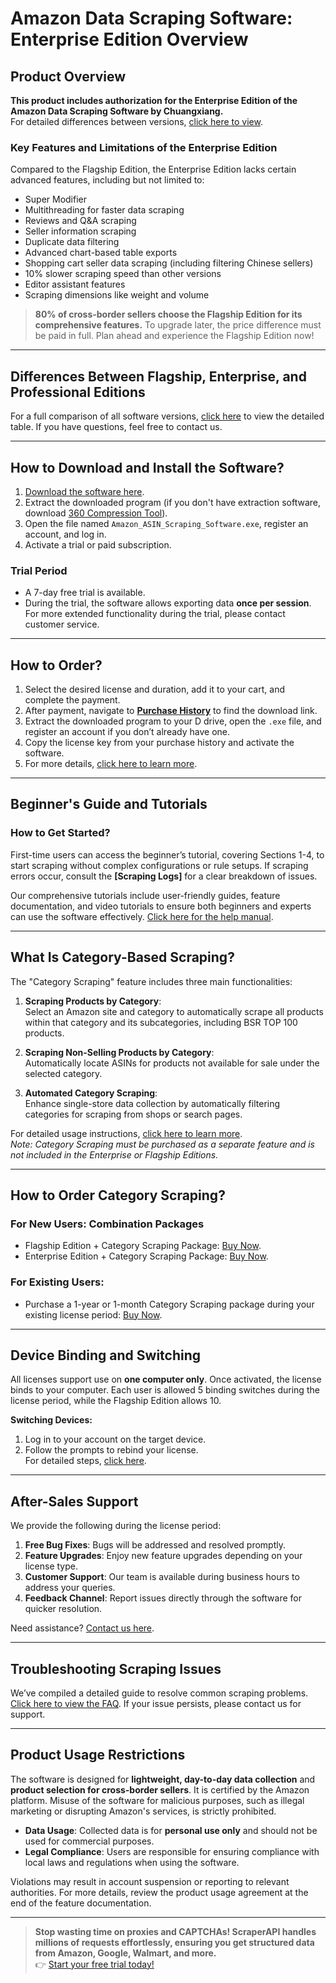 # Amazon Data Scraping Software: Enterprise Edition Overview

## Product Overview

**This product includes authorization for the Enterprise Edition of the Amazon Data Scraping Software by Chuangxiang.**  
For detailed differences between versions, [click here to view](https://bit.ly/Scraperapi).

### Key Features and Limitations of the Enterprise Edition

Compared to the Flagship Edition, the Enterprise Edition lacks certain advanced features, including but not limited to:

- Super Modifier
- Multithreading for faster data scraping
- Reviews and Q&A scraping
- Seller information scraping
- Duplicate data filtering
- Advanced chart-based table exports
- Shopping cart seller data scraping (including filtering Chinese sellers)
- 10% slower scraping speed than other versions
- Editor assistant features
- Scraping dimensions like weight and volume

> **80% of cross-border sellers choose the Flagship Edition for its comprehensive features.** To upgrade later, the price difference must be paid in full. Plan ahead and experience the Flagship Edition now!

---

## Differences Between Flagship, Enterprise, and Professional Editions

For a full comparison of all software versions, [click here](https://bit.ly/Scraperapi) to view the detailed table. If you have questions, feel free to contact us.

---

## How to Download and Install the Software?

1. [Download the software here](https://bit.ly/Scraperapi).  
2. Extract the downloaded program (if you don't have extraction software, download [360 Compression Tool](https://dl.360safe.com/360zip_setup.exe)).  
3. Open the file named `Amazon_ASIN_Scraping_Software.exe`, register an account, and log in.  
4. Activate a trial or paid subscription.

### Trial Period

- A 7-day free trial is available.
- During the trial, the software allows exporting data **once per session**. For more extended functionality during the trial, please contact customer service.

---

## How to Order?

1. Select the desired license and duration, add it to your cart, and complete the payment.  
2. After payment, navigate to **[Purchase History](https://bit.ly/Scraperapi)** to find the download link.  
3. Extract the downloaded program to your D drive, open the `.exe` file, and register an account if you don’t already have one.  
4. Copy the license key from your purchase history and activate the software.  
5. For more details, [click here to learn more](https://bit.ly/Scraperapi).

---

## Beginner's Guide and Tutorials

### How to Get Started?

First-time users can access the beginner’s tutorial, covering Sections 1-4, to start scraping without complex configurations or rule setups. If scraping errors occur, consult the **[Scraping Logs]** for a clear breakdown of issues.

Our comprehensive tutorials include user-friendly guides, feature documentation, and video tutorials to ensure both beginners and experts can use the software effectively. [Click here for the help manual](https://bit.ly/Scraperapi).

---

## What Is Category-Based Scraping?

The "Category Scraping" feature includes three main functionalities:

1. **Scraping Products by Category**:  
   Select an Amazon site and category to automatically scrape all products within that category and its subcategories, including BSR TOP 100 products.  

2. **Scraping Non-Selling Products by Category**:  
   Automatically locate ASINs for products not available for sale under the selected category.

3. **Automated Category Scraping**:  
   Enhance single-store data collection by automatically filtering categories for scraping from shops or search pages.

For detailed usage instructions, [click here to learn more](https://bit.ly/Scraperapi).  
*Note: Category Scraping must be purchased as a separate feature and is not included in the Enterprise or Flagship Editions.*

---

## How to Order Category Scraping?

### For New Users: Combination Packages

- Flagship Edition + Category Scraping Package: [Buy Now](https://bit.ly/Scraperapi).  
- Enterprise Edition + Category Scraping Package: [Buy Now](https://bit.ly/Scraperapi).

### For Existing Users:

- Purchase a 1-year or 1-month Category Scraping package during your existing license period: [Buy Now](https://bit.ly/Scraperapi).

---

## Device Binding and Switching

All licenses support use on **one computer only**. Once activated, the license binds to your computer. Each user is allowed 5 binding switches during the license period, while the Flagship Edition allows 10.

**Switching Devices:**  
1. Log in to your account on the target device.  
2. Follow the prompts to rebind your license.  
For detailed steps, [click here](https://bit.ly/Scraperapi).

---

## After-Sales Support

We provide the following during the license period:

1. **Free Bug Fixes**: Bugs will be addressed and resolved promptly.  
2. **Feature Upgrades**: Enjoy new feature upgrades depending on your license type.  
3. **Customer Support**: Our team is available during business hours to address your queries.  
4. **Feedback Channel**: Report issues directly through the software for quicker resolution.

Need assistance? [Contact us here](https://bit.ly/Scraperapi).

---

## Troubleshooting Scraping Issues

We’ve compiled a detailed guide to resolve common scraping problems. [Click here to view the FAQ](https://bit.ly/Scraperapi). If your issue persists, please contact us for support.

---

## Product Usage Restrictions

The software is designed for **lightweight, day-to-day data collection** and **product selection for cross-border sellers**. It is certified by the Amazon platform. Misuse of the software for malicious purposes, such as illegal marketing or disrupting Amazon's services, is strictly prohibited.

- **Data Usage**: Collected data is for **personal use only** and should not be used for commercial purposes.  
- **Legal Compliance**: Users are responsible for ensuring compliance with local laws and regulations when using the software.

Violations may result in account suspension or reporting to relevant authorities. For more details, review the product usage agreement at the end of the feature documentation.

---

> **Stop wasting time on proxies and CAPTCHAs! ScraperAPI handles millions of requests effortlessly, ensuring you get structured data from Amazon, Google, Walmart, and more.**  
> 👉 [Start your free trial today!](https://bit.ly/Scraperapi)
